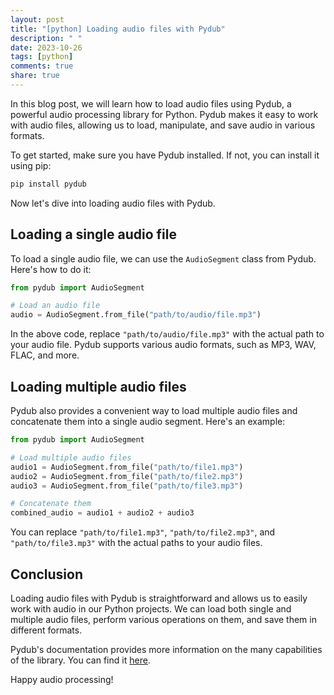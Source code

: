 ```yaml
---
layout: post
title: "[python] Loading audio files with Pydub"
description: " "
date: 2023-10-26
tags: [python]
comments: true
share: true
---
```


In this blog post, we will learn how to load audio files using Pydub, a powerful audio processing library for Python. Pydub makes it easy to work with audio files, allowing us to load, manipulate, and save audio in various formats.

To get started, make sure you have Pydub installed. If not, you can install it using pip:

```bash
pip install pydub
```

Now let's dive into loading audio files with Pydub.

## Loading a single audio file

To load a single audio file, we can use the `AudioSegment` class from Pydub. Here's how to do it:

```python
from pydub import AudioSegment

# Load an audio file
audio = AudioSegment.from_file("path/to/audio/file.mp3")
```

In the above code, replace `"path/to/audio/file.mp3"` with the actual path to your audio file. Pydub supports various audio formats, such as MP3, WAV, FLAC, and more.

## Loading multiple audio files

Pydub also provides a convenient way to load multiple audio files and concatenate them into a single audio segment. Here's an example:

```python
from pydub import AudioSegment

# Load multiple audio files
audio1 = AudioSegment.from_file("path/to/file1.mp3")
audio2 = AudioSegment.from_file("path/to/file2.mp3")
audio3 = AudioSegment.from_file("path/to/file3.mp3")

# Concatenate them
combined_audio = audio1 + audio2 + audio3
```

You can replace `"path/to/file1.mp3"`, `"path/to/file2.mp3"`, and `"path/to/file3.mp3"` with the actual paths to your audio files.

## Conclusion

Loading audio files with Pydub is straightforward and allows us to easily work with audio in our Python projects. We can load both single and multiple audio files, perform various operations on them, and save them in different formats.

Pydub's documentation provides more information on the many capabilities of the library. You can find it [here](https://github.com/jiaaro/pydub).

Happy audio processing!